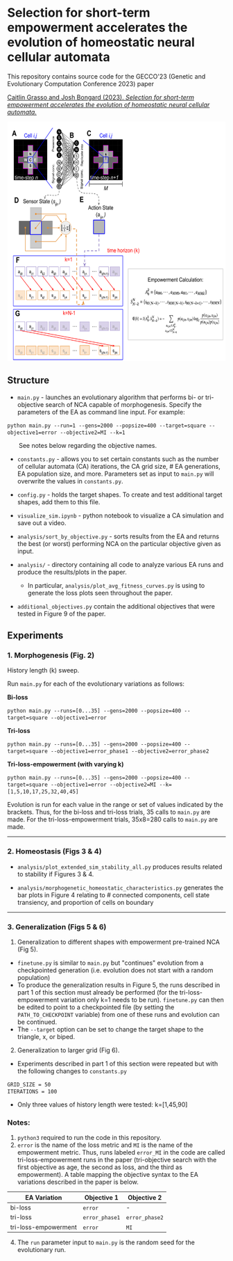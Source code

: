 # Selection for short-term empowerment accelerates the evolution of homeostatic neural cellular automata

This repository contains source code for the GECCO'23 (Genetic and Evolutionary Computation Conference 2023) paper 

[Caitlin Grasso and Josh Bongard (2023). *Selection for short-term empowerment accelerates the evolution of homeostatic neural cellular automata.*](https://arxiv.org/abs/2305.15220)</br> 

<p align="center">
  <img src="https://github.com/caitlingrasso/empowered-nca-II/blob/master/methods_fig.png?raw=true"  width="600" height="550">
</p>

## Structure

- `main.py` - launches an evolutionary algorithm that performs bi- or tri-objective search of NCA capable of morphogenesis. Specify the parameters of the EA as command line input. For example:
```
python main.py --run=1 --gens=2000 --popsize=400 --target=square --objective1=error --objective2=MI --k=1
```
&ensp; &nbsp; &nbsp; See notes below regarding the objective names.

- `constants.py` - allows you to set certain constants such as the number of cellular automata (CA) iterations, the CA grid size, # EA generations, EA population size, and more. Parameters set as input to `main.py` will overwrite the values in `constants.py`.

- `config.py` - holds the target shapes. To create and test additional target shapes, add them to this file.

- `visualize_sim.ipynb` - python notebook to visualize a CA simulation and save out a video.

- `analysis/sort_by_objective.py` - sorts results from the EA and returns the best (or worst) performing NCA on the particular objective given as input.

- `analysis/` - directory containing all code to analyze various EA runs and produce the results/plots in the paper.
  - In particular, `analysis/plot_avg_fitness_curves.py` is using to generate the loss plots seen throughout the paper.

- `additional_objectives.py` contain the additional objectives that were tested in Figure 9 of the paper.

## Experiments
### 1. Morphogenesis (Fig. 2)

History length (k) sweep.

Run `main.py` for each of the evolutionary variations as follows:

**Bi-loss**
```
python main.py --runs=[0...35] --gens=2000 --popsize=400 --target=square --objective1=error
```
**Tri-loss**
```
python main.py --runs=[0...35] --gens=2000 --popsize=400 --target=square --objective1=error_phase1 --objective2=error_phase2
```
**Tri-loss-empowerment (with varying k)**
```
python main.py --runs=[0...35] --gens=2000 --popsize=400 --target=square --objective1=error --objective2=MI --k=[1,5,10,17,25,32,40,45]
```

Evolution is run for each value in the range or set of values indicated by the brackets. Thus, for the bi-loss and tri-loss trials, 35 calls to `main.py` are made. For the tri-loss-empowerment trials, 35x8=280 calls to `main.py` are made.

---
### 2. Homeostasis (Figs 3 & 4)

- `analysis/plot_extended_sim_stability_all.py` produces results related to stability if Figures 3 & 4. 

- `analysis/morphogenetic_homeostatic_characteristics.py` generates the bar plots in Figure 4 relating to # connected components, cell state transiency, and proportion of cells on boundary

---
### 3. Generalization (Figs 5 & 6)

1. Generalization to different shapes with empowerment pre-trained NCA (Fig 5). 
- `finetune.py` is similar to `main.py` but "continues" evolution from a checkpointed generation (i.e. evolution does not start with a random population)
- To produce the generalization results in Figure 5, the runs described in part 1 of this section must already be performed (for the tri-loss-empowerment variation only k=1 needs to be run). `finetune.py` can then be edited to point to a checkpointed file (by setting the `PATH_TO_CHECKPOINT` variable) from one of these runs and evolution can be continued.
- The `--target` option can be set to change the target shape to the triangle, x, or biped.

2. Generalization to larger grid (Fig 6).
- Experiments described in part 1 of this section were repeated but with the following changes to `constants.py`
```
GRID_SIZE = 50
ITERATIONS = 100
```
- Only three values of history length were tested: k=[1,45,90]

### Notes: 
1. `python3` required to run the code in this repository.
2. `error` is the name of the loss metric and `MI` is the name of the empowerment metric. Thus, runs labeled `error_MI` in the code are called tri-loss-empowerment runs in the paper (tri-objective search with the first objective as age, the second as loss, and the third as empowerment). A table mapping the objective syntax to the EA variations described in the paper is below.

<div align="center">
  
| EA Variation      | Objective 1 | Objective 2 |
| ----------- | ----------- | ----------- |
| bi-loss      | `error`       | - |
| tri-loss   | `error_phase1`        | `error_phase2` |
| tri-loss-empowerment   |  `error`  | `MI` |  

</div>

4. The `run` parameter input to `main.py` is the random seed for the evolutionary run.

